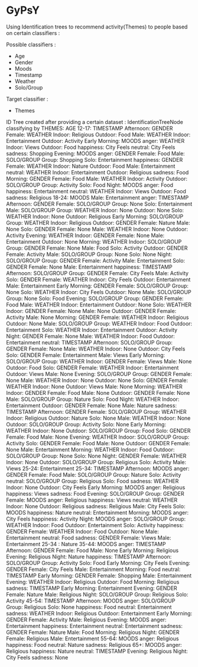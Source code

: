 # GyPsY
Using Identification trees to recommend activity(Themes) to people based on certain classifiers : 
 
Possible classifiers : 
<ul>
<li> Age
<li> Gender
<li> Moods
<li> Timestamp
<li> Weather
<li> Solo/Group
</ul>

Target classifier :
<ul>
<li> Themes
</ul>

ID Tree created after providing a certain dataset : 
IdentificationTreeNode classifying by THEMES:
AGE
    12-17: TIMESTAMP
        Afternoon: GENDER
            Female: WEATHER
                Indoor: Religious
                Outdoor: Food
            Male: WEATHER
                Indoor: Entertainment
                Outdoor: Activity
        Early Morning: MOODS
            anger: WEATHER
                Indoor: Views
                Outdoor: Food
            happiness: City Feels
            neutral: City Feels
            sadness: Shopping
        Evening: MOODS
            anger: GENDER
                Female: Food
                Male: SOLO/GROUP
                    Group: Shopping
                    Solo: Entertainment
            happiness: GENDER
                Female: WEATHER
                    Indoor: Nature
                    Outdoor: Food
                Male: Entertainment
            neutral: WEATHER
                Indoor: Entertainment
                Outdoor: Religious
            sadness: Food
        Morning: GENDER
            Female: Food
            Male: WEATHER
                Indoor: Activity
                Outdoor: SOLO/GROUP
                    Group: Activity
                    Solo: Food
        Night: MOODS
            anger: Food
            happiness: Entertainment
            neutral: WEATHER
                Indoor: Views
                Outdoor: Food
            sadness: Religious
    18-24: MOODS
        Male: Entertainment
        anger: TIMESTAMP
            Afternoon: GENDER
                Female: SOLO/GROUP
                    Group: None
                    Solo: Entertainment
                Male: SOLO/GROUP
                    Group: WEATHER
                        Indoor: None
                        Outdoor: None
                    Solo: WEATHER
                        Indoor: None
                        Outdoor: Religious
            Early Morning: SOLO/GROUP
                Group: WEATHER
                    Indoor: Religious
                    Outdoor: GENDER
                        Female: Nature
                        Male: None
                Solo: GENDER
                    Female: None
                    Male: WEATHER
                        Indoor: None
                        Outdoor: Activity
            Evening: WEATHER
                Indoor: GENDER
                    Female: None
                    Male: Entertainment
                Outdoor: None
            Morning: WEATHER
                Indoor: SOLO/GROUP
                    Group: GENDER
                        Female: None
                        Male: Food
                    Solo: Activity
                Outdoor: GENDER
                    Female: Activity
                    Male: SOLO/GROUP
                        Group: None
                        Solo: None
            Night: SOLO/GROUP
                Group: GENDER
                    Female: Activity
                    Male: Entertainment
                Solo: GENDER
                    Female: None
                    Male: Entertainment
        happiness: TIMESTAMP
            Afternoon: SOLO/GROUP
                Group: GENDER
                    Female: City Feels
                    Male: Activity
                Solo: GENDER
                    Female: WEATHER
                        Indoor: City Feels
                        Outdoor: Entertainment
                    Male: Entertainment
            Early Morning: GENDER
                Female: SOLO/GROUP
                    Group: None
                    Solo: WEATHER
                        Indoor: City Feels
                        Outdoor: None
                Male: SOLO/GROUP
                    Group: None
                    Solo: Food
            Evening: SOLO/GROUP
                Group: GENDER
                    Female: Food
                    Male: WEATHER
                        Indoor: Entertainment
                        Outdoor: None
                Solo: WEATHER
                    Indoor: GENDER
                        Female: None
                        Male: None
                    Outdoor: GENDER
                        Female: Activity
                        Male: None
            Morning: GENDER
                Female: WEATHER
                    Indoor: Religious
                    Outdoor: None
                Male: SOLO/GROUP
                    Group: WEATHER
                        Indoor: Food
                        Outdoor: Entertainment
                    Solo: WEATHER
                        Indoor: Entertainment
                        Outdoor: Activity
            Night: GENDER
                Female: None
                Male: WEATHER
                    Indoor: Food
                    Outdoor: Entertainment
        neutral: TIMESTAMP
            Afternoon: SOLO/GROUP
                Group: GENDER
                    Female: None
                    Male: WEATHER
                        Indoor: None
                        Outdoor: City Feels
                Solo: GENDER
                    Female: Entertainment
                    Male: Views
            Early Morning: SOLO/GROUP
                Group: WEATHER
                    Indoor: GENDER
                        Female: Views
                        Male: None
                    Outdoor: Food
                Solo: GENDER
                    Female: WEATHER
                        Indoor: Entertainment
                        Outdoor: Views
                    Male: None
            Evening: SOLO/GROUP
                Group: GENDER
                    Female: None
                    Male: WEATHER
                        Indoor: None
                        Outdoor: None
                Solo: GENDER
                    Female: WEATHER
                        Indoor: None
                        Outdoor: Views
                    Male: None
            Morning: WEATHER
                Indoor: GENDER
                    Female: Food
                    Male: None
                Outdoor: GENDER
                    Female: None
                    Male: SOLO/GROUP
                        Group: Nature
                        Solo: Food
            Night: WEATHER
                Indoor: Entertainment
                Outdoor: GENDER
                    Female: None
                    Male: Nature
        sadness: TIMESTAMP
            Afternoon: GENDER
                Female: SOLO/GROUP
                    Group: WEATHER
                        Indoor: Religious
                        Outdoor: Nature
                    Solo: None
                Male: WEATHER
                    Indoor: None
                    Outdoor: SOLO/GROUP
                        Group: Activity
                        Solo: None
            Early Morning: WEATHER
                Indoor: None
                Outdoor: SOLO/GROUP
                    Group: Food
                    Solo: GENDER
                        Female: Food
                        Male: None
            Evening: WEATHER
                Indoor: SOLO/GROUP
                    Group: Activity
                    Solo: GENDER
                        Female: Food
                        Male: None
                Outdoor: GENDER
                    Female: None
                    Male: Entertainment
            Morning: WEATHER
                Indoor: Food
                Outdoor: SOLO/GROUP
                    Group: None
                    Solo: None
            Night: GENDER
                Female: WEATHER
                    Indoor: None
                    Outdoor: SOLO/GROUP
                        Group: Religious
                        Solo: Activity
                Male: Views
    25-24: Entertainment
    25-34: TIMESTAMP
        Afternoon: MOODS
            anger: GENDER
                Female: Food
                Male: SOLO/GROUP
                    Group: Nature
                    Solo: Activity
            neutral: SOLO/GROUP
                Group: Religious
                Solo: Food
            sadness: WEATHER
                Indoor: None
                Outdoor: City Feels
        Early Morning: MOODS
            anger: Religious
            happiness: Views
            sadness: Food
        Evening: SOLO/GROUP
            Group: GENDER
                Female: MOODS
                    anger: Religious
                    happiness: Views
                    neutral: WEATHER
                        Indoor: None
                        Outdoor: Religious
                    sadness: Religious
                Male: City Feels
            Solo: MOODS
                happiness: Nature
                neutral: Entertainment
        Morning: MOODS
            anger: City Feels
            happiness: Activity
        Night: MOODS
            anger: SOLO/GROUP
                Group: WEATHER
                    Indoor: Food
                    Outdoor: Entertainment
                Solo: Activity
            happiness: GENDER
                Female: WEATHER
                    Indoor: Food
                    Outdoor: None
                Male: Entertainment
            neutral: Food
            sadness: GENDER
                Female: Views
                Male: Entertainment
    25-34 : Nature
    35-44: MOODS
        anger: TIMESTAMP
            Afternoon: GENDER
                Female: Food
                Male: None
            Early Morning: Religious
            Evening: Religious
            Night: Nature
        happiness: TIMESTAMP
            Afternoon: SOLO/GROUP
                Group: Activity
                Solo: Food
            Early Morning: City Feels
            Evening: GENDER
                Female: City Feels
                Male: Entertainment
            Morning: Food
        neutral: TIMESTAMP
            Early Morning: GENDER
                Female: Shopping
                Male: Entertainment
            Evening: WEATHER
                Indoor: Religious
                Outdoor: Food
            Morning: Religious
        sadness: TIMESTAMP
            Early Morning: Entertainment
            Evening: GENDER
                Female: Nature
                Male: Religious
            Night: SOLO/GROUP
                Group: Religious
                Solo: Activity
    45-54: TIMESTAMP
        Afternoon: MOODS
            anger: SOLO/GROUP
                Group: Religious
                Solo: None
            happiness: Food
            neutral: Entertainment
            sadness: WEATHER
                Indoor: Religious
                Outdoor: Entertainment
        Early Morning: GENDER
            Female: Activity
            Male: Religious
        Evening: MOODS
            anger: Entertainment
            happiness: Entertainment
            neutral: Entertainment
            sadness: GENDER
                Female: Nature
                Male: Food
        Morning: Religious
        Night: GENDER
            Female: Religious
            Male: Entertainment
    55-64: MOODS
        anger: Religious
        happiness: Food
        neutral: Nature
        sadness: Religious
    65+: MOODS
        anger: Religious
        happiness: Nature
        neutral: TIMESTAMP
            Evening: Religious
            Night: City Feels
        sadness: None

